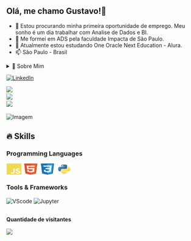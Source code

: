 ## Olá, me chamo Gustavo!👋
- 🔭 Estou procurando minha primeira oportunidade de emprego. Meu sonho é um dia trabalhar com Analise de Dados e BI.
- 🌱 Me formei em ADS pela faculdade Impacta de São Paulo.
- 💬 Atualmente estou estudando One Oracle Next Education - Alura.
- 📫 São Paulo - Brasil
<!-- Dropdown -->
<details>
  <summary>🎯 Sobre Mim</summary>
Profissional com mais de 9 anos de experiência em atendimento ao cliente, gestão de processos e compras, com atuação estratégica na área de Tecnologia. Minha trajetória profissional me permitiu desenvolver habilidades fundamentais como comunicação eficaz, pensamento analítico, resolução de problemas e negociação, sempre com foco em resultados.
  
___

📌 Experiência & Impacto
  
🔹 Gestão Estratégica de Compras – Implementação de dashboards e ferramentas de controle para otimizar negociações e reduzir custos.

🔹 Eficiência em Processos – Criação de planilhas inteligentes para validação de pedidos e análise de consumo, reduzindo desperdícios.

🔹 Redução de Custos & Sustentabilidade – Estratégias eficazes de negociação e substituição de insumos (ex.: redução de 8,4% no custo do papel sulfite e economia de 50% na substituição de copos descartáveis por canecas de inox).

🔹 Controle de Estoques – Implantação de sistemas de monitoramento, inventário e auditoria para garantir melhor gestão e evitar compras desnecessárias.

🔹 Inovação em Tecnologia – Desenvolvimento de ferramentas no Google Sheets e Power BI para análise e gestão de compras.

____
📌 Como Posso Contribuir?

Com experiência em compras e tecnologia, sou capaz de transformar desafios em soluções estratégicas. Meu foco é aprimorar processos, gerar economia e garantir eficiência operacional.

___

📌 Habilidades Técnicas

✔ Excel Avançado | Power BI | Google Sheets

✔ Gestão de Compras & Fornecedores

✔ Análise de Dados & Processos

✔ Negociação & Redução de Custos

✔ Automação de Planilhas & Indicadores

</details>
 

[![LinkedIn](https://img.shields.io/badge/LinkedIn-0077B5?style=for-the-badge&logo=linkedin&logoColor=white)](https://www.linkedin.com/in/gustavo-teodoro-446a8099/) 



![]((https://github-readme-stats.vercel.app/api?username=GustavoTeodoro10&show_icons=true&theme=transparent))<br/>
![](https://nirzak-streak-stats.vercel.app/?user=GustavoTeodoro10&theme=transparent_border=false)<br/>
![](https://github-readme-stats.vercel.app/api/top-langs/?username=GustavoTeodoro10&theme=transparent_border=false&include_all_commits=false&count_private=true&layout=compact)



<!-- Portfolio 
## Portfolio:
- [Seaborn Data Visualization](https://github.com/VariableBee/seaborn-data-visualization)
- [Exploratory Data Analysis](https://github.com/VariableBee/EDA_Loggi)
- [Interactive Data Visualization](https://github.com/VariableBee/COVID_19_DASHBOARD)
- [Data Querying and Analysis](https://github.com/VariableBee/AWS_Athena_Queries)
- [Client Registry System](https://github.com/VariableBee/Cartorio) -->

<!-- GIF -->
<p align="left">
  <img align="center" src="https://user-images.githubusercontent.com/74038190/212284158-e840e285-664b-44d7-b79b-e264b5e54825.gif" alt="Imagem">
</p>

## 🔥 Skills
<!-- Skills: Programming Languages -->
  <div style="flex-basis: 48%;">
    <h3>Programming Languages</h3>
    <img align="center" alt="Js" height="30" width="40" src="https://raw.githubusercontent.com/devicons/devicon/master/icons/javascript/javascript-plain.svg">
    <img align="center" alt="HTML" height="30" width="40" src="https://raw.githubusercontent.com/devicons/devicon/master/icons/html5/html5-original.svg">
    <img align="center" alt="CSS" height="30" width="40" src="https://raw.githubusercontent.com/devicons/devicon/master/icons/css3/css3-original.svg">
    <img align="center" alt="Python" height="30" width="40" src="https://raw.githubusercontent.com/devicons/devicon/master/icons/python/python-original.svg">
  
  <!-- Skills: Tools & Frameworks -->
  <div style="flex-basis: 48%;">
    <h3>Tools & Frameworks</h3>
    <img align="center" alt="VScode" height="30" width="40" src="https://cdn.jsdelivr.net/gh/devicons/devicon/icons/vscode/vscode-original.svg">
    <img align="center" alt="Jupyter" height="30" width="40" src="https://cdn.jsdelivr.net/gh/devicons/devicon/icons/jupyter/jupyter-original.svg">

  <!-- Contador de Visitantes -->
<div>
  <br><p><b>Quantidade de visitantes</b></p>  
  <p><img align="center" src="https://profile-counter.glitch.me/{GustavoTeodoro10}/count.svg" /></p> 
  <br>
</div>

